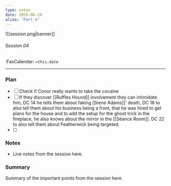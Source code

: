 ```yaml
---
type: notes
date: 2025-06-19
alias: "Part 4"
---
```


![[session.png|banner]]
###### Session 04
<span class="sub2">:FasCalendar: `=this.date`</span>
___

### Plan
- [ ] Check if Conor really wants to take the cocaine
- [ ] If they discover [[Ruffles Hound]] involvement they can intimidate him, DC 14 he tells them about faking [[Irene Adams]]' death, DC 18 to also tell them about his business being a front, that he was hired to get plans for the house and to add the setup for the ghost trick in the fireplace, he also knows about the mirror in the [[Séance Room]]. DC 22 to also tell them about Featherwick being targeted.
- [ ] 

### Notes
- Live notes from the session here.

### Summary
Summary of the important points from the session here.



